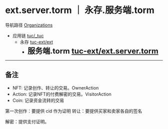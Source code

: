 # ext.server.torm ｜ 永存.服务端.torm

导航路径 [Organizations](https://git.faronear.org/explore/organizations)

- 应用链 [tuc/\_tuc](https://git.faronear.org/tuc/_tuc)
  - 永存 [tuc-ext/ext](https://git.faronear.org/tuc-ext/ext)
    - **<font size=5>服务端.torm [tuc-ext/ext.server.torm](https://git.faronear.org/tuc-ext/ext.server.torm)</font>**

---
## 备注

- NFT: 记录创作、转让的交易。OwnerAction
- Action: 记录NFT的付费解密的交易。VisitorAction
- Coin: 记录资金流转的交易

第一次创作：要提供 cid 作为证明
转让：要提供买家和卖家各自的签名

解密：提供支付证明。